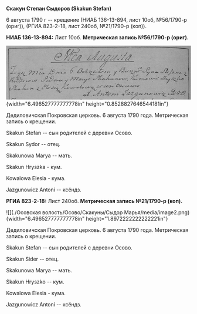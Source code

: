 **Скакун Степан Сыдоров (Skakun Stefan)**

6 августа 1790 г -- крещение (НИАБ 136-13-894, лист 10об, №56/1790-р
(ориг)), (РГИА 823-2-18, лист 240об, №21/1790-р (коп)).

**НИАБ 136-13-894:** Лист 10об. **Метрическая запись №56/1790-р
(ориг).**

![](./media/1143c501f2685cc79609fb6082685fdc3ac13538.png){width="6.496527777777778in"
height="0.8528827646544181in"}

Дедиловичская Покровская церковь. 6 августа 1790 года. Метрическая
запись о крещении.

Skakun Stefan -- сын родителей с деревни Осово.

Skakun Sydor -- отец.

Skakunowa Marya -- мать.

Skakun Hryszka - кум.

Kowalowa Elesia - кума.

Jazgunowicz Antoni -- ксёндз.

**РГИА 823-2-18:** Лист 240об. **Метрическая запись №21/1790-р (коп).**

![](./Осовская волость/Осово/Скакуны/Сыдор Марья/media/image2.png){width="6.496527777777778in"
height="1.8972222222222221in"}

Дедиловичская Покровская церковь. 6 августа 1790 года. Метрическая
запись о крещении.

Skakun Stefan -- сын родителей с деревни Осово.

Skakun Sider -- отец.

Skakunowa Marya -- мать.

Skakun Hryszko -- кум.

Kowalowa Elesia - кума.

Jazgunowicz Antoni -- ксёндз.

